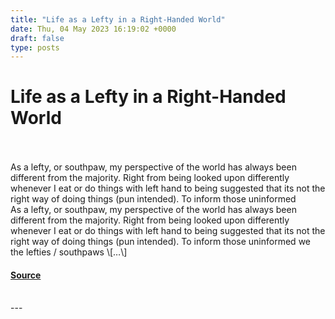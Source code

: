 ```yaml
---
title: "Life as a Lefty in a Right-Handed World"
date: Thu, 04 May 2023 16:19:02 +0000
draft: false
type: posts
---
```

# Life as a Lefty in a Right-Handed World

<br/>

<br/>
As a lefty, or southpaw, my perspective of the world has always been different from the majority. Right from being looked upon differently whenever I eat or do things with left hand to being suggested that its not the right way of doing things (pun intended). To inform those uninformed
<br/>
As a lefty, or southpaw, my perspective of the world has always been different from the majority. Right from being looked upon differently whenever I eat or do things with left hand to being suggested that its not the right way of doing things (pun intended). To inform those uninformed we the lefties / southpaws \[…\]

#### [Source](https://blog.anantshri.info/life-as-a-lefty-in-a-right-handed-world/)

<br/>
---
